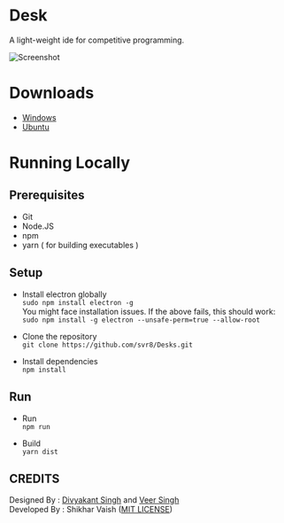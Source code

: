 # Desk
A light-weight ide for competitive programming.

![Screenshot](https://github.com/svr8/Desks/blob/master/Screenshots/Screenshot.PNG)
# Downloads
+ [Windows](http://www.mediafire.com/file/iqrs8b2z67padr3/Desks%20Setup%201.0.0.exe)
+ [Ubuntu](http://www.mediafire.com/file/ngjqq6jju8wwj1n/Desks-1.0.0-x86_64.tar.gz)

# Running Locally
## Prerequisites
+ Git
+ Node.JS
+ npm
+ yarn ( for building executables )

## Setup
+ Install electron globally<br/>
`sudo npm install electron -g`<br/>
You might face installation issues. If the above fails, this should work:<br/>
`sudo npm install -g electron --unsafe-perm=true --allow-root`

+ Clone the repository<br/>
`git clone https://github.com/svr8/Desks.git`

+ Install dependencies<br/>
`npm install`

## Run
+ Run<br/>
`npm run`

+ Build<br/>
`yarn dist`

## CREDITS
Designed By : [Divyakant Singh](https://www.behance.net/divyakantsingh) and [Veer Singh](https://www.instagram.com/weavingweb/) <br/>
Developed By : Shikhar Vaish ([MIT LICENSE](https://github.com/svr8/Desks/blob/master/LICENSE))
